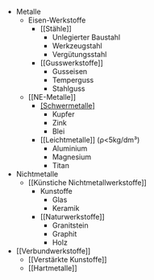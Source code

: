 
- Metalle
	- Eisen-Werkstoffe
		- [[Stähle]]
			-  Unlegierter Baustahl
			- Werkzeugstahl
			- Vergütungsstahl
		- [[Gusswerkstoffe]]
			- Gusseisen
			- Temperguss
			- Stahlguss
	- [[NE-Metalle]]
		-  [[Schwermetalle]](ρ>5kg/dm³)
			- Kupfer
			- Zink
			- Blei
		- [[Leichtmetalle]] (ρ<5kg/dm³)
			- Aluminium
			- Magnesium
			- Titan
- Nichtmetalle
	- [[Künstiche Nichtmetallwerkstoffe]]
		-  Kunstoffe
			- Glas
			- Keramik
		- [[Naturwerkstoffe]]
			- Granitstein
			- Graphit
			- Holz
- [[Verbundwerkstoffe]]
	- [[Verstärkte Kunstoffe]]
	- [[Hartmetalle]]
